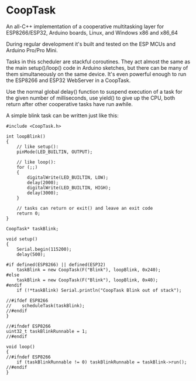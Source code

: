 # CoopTask
An all-C++ implementation of a cooperative multitasking layer for ESP8266/ESP32,
Arduino boards, Linux, and Windows x86 and x86_64

During regular development it's built and tested on the ESP MCUs and
Arduino Pro/Pro Mini.

Tasks in this scheduler are stackful coroutines. They act almost the same as
the main setup()/loop() code in Arduino sketches, but there can be many of them
simultaneously on the same device. It's even powerful enough to run the
ESP8266 and ESP32 WebServer in a CoopTask.

Use the normal global delay() function to suspend execution of a task for the
given number of milliseconds, use yield() to give up the CPU, both return after
other cooperative tasks have run awhile.

A simple blink task can be written just like this:

```
#include <CoopTask.h>

int loopBlink()
{
	// like setup():
    pinMode(LED_BUILTIN, OUTPUT);
    
    // like loop():
    for (;;)
    {
        digitalWrite(LED_BUILTIN, LOW);
        delay(2000);
        digitalWrite(LED_BUILTIN, HIGH);
        delay(3000);
    }

    // tasks can return or exit() and leave an exit code
    return 0;
}

CoopTask* taskBlink;

void setup()
{
    Serial.begin(115200);
    delay(500);

#if defined(ESP8266) || defined(ESP32)
    taskBlink = new CoopTask(F("Blink"), loopBlink, 0x240);
#else
    taskBlink = new CoopTask(F("Blink"), loopBlink, 0x40);
#endif
    if (!*taskBlink) Serial.println("CoopTask Blink out of stack");

//#ifdef ESP8266
//    scheduleTask(taskBlink);
//#endif
}

//#ifndef ESP8266
uint32_t taskBlinkRunnable = 1;
//#endif

void loop()
{
//#ifndef ESP8266
    if (taskBlinkRunnable != 0) taskBlinkRunnable = taskBlink->run();
//#endif
}
```
